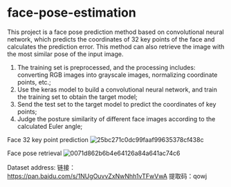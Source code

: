 # face-pose-estimation

This project is a face pose prediction method based on convolutional neural network, which predicts the coordinates of 32 key points of the face and calculates the prediction error. This method can also retrieve the image with the most similar pose of the input image.

1. The training set is preprocessed, and the processing includes: converting RGB images into grayscale images, normalizing coordinate points, etc.;
2. Use the keras model to build a convolutional neural network, and train the training set to obtain the target model;
3. Send the test set to the target model to predict the coordinates of key points;
4. Judge the posture similarity of different face images according to the calculated Euler angle;

Face 32 key point prediction
![25bc271c0dc99faaf99635378cf438c](https://user-images.githubusercontent.com/63058492/130882960-072582b1-b140-4d63-9bb1-1d15de63f441.png)

Face pose retrieval
![0071d862b6b4e64126a84a641ac74c6](https://user-images.githubusercontent.com/63058492/130883015-93e5cdaa-c3bc-4c77-b7d5-d83ed7e0058a.png)

Dataset address:
链接：https://pan.baidu.com/s/1NUgOuvvZxNwNhh1vTFwVwA 
提取码：qowj

